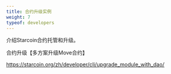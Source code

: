 ```yaml
---
title: 合约升级实例
weight: 7
typeof: developers
---
```


介绍Starcoin合约托管和升级。

<!--more-->

合约升级【多方案升级Move合约】

https://starcoin.org/zh/developer/cli/upgrade_module_with_dao/
